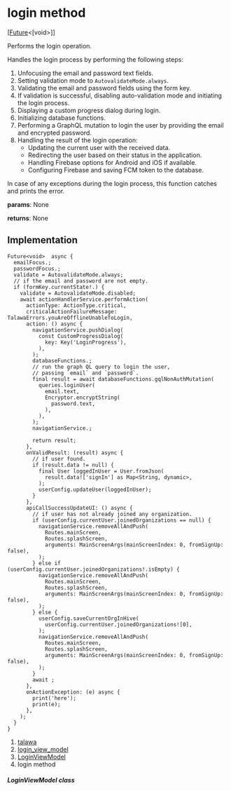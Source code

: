 
<div>

# login method

</div>


[[Future](https://api.flutter.dev/flutter/dart-core/Future-class.html)\<[void\>]]




Performs the login operation.

Handles the login process by performing the following steps:

1.  Unfocusing the email and password text fields.
2.  Setting validation mode to `AutovalidateMode.always`.
3.  Validating the email and password fields using the form key.
4.  If validation is successful, disabling auto-validation mode and
    initiating the login process.
5.  Displaying a custom progress dialog during login.
6.  Initializing database functions.
7.  Performing a GraphQL mutation to login the user by providing the
    email and encrypted password.
8.  Handling the result of the login operation:
    -   Updating the current user with the received data.
    -   Redirecting the user based on their status in the application.
    -   Handling Firebase options for Android and iOS if available.
    -   Configuring Firebase and saving FCM token to the database.

In case of any exceptions during the login process, this function
catches and prints the error.

**params**: None

**returns**: None



## Implementation

``` language-dart
Future<void>  async {
  emailFocus.;
  passwordFocus.;
  validate = AutovalidateMode.always;
  // if the email and password are not empty.
  if (formKey.currentState!.) {
    validate = AutovalidateMode.disabled;
    await actionHandlerService.performAction(
      actionType: ActionType.critical,
      criticalActionFailureMessage: TalawaErrors.youAreOfflineUnableToLogin,
      action: () async {
        navigationService.pushDialog(
          const CustomProgressDialog(
            key: Key('LoginProgress'),
          ),
        );
        databaseFunctions.;
        // run the graph QL query to login the user,
        // passing `email` and `password`.
        final result = await databaseFunctions.gqlNonAuthMutation(
          queries.loginUser(
            email.text,
            Encryptor.encryptString(
              password.text,
            ),
          ),
        );
        navigationService.;

        return result;
      },
      onValidResult: (result) async {
        // if user found.
        if (result.data != null) {
          final User loggedInUser = User.fromJson(
            result.data!['signIn'] as Map<String, dynamic>,
          );
          userConfig.updateUser(loggedInUser);
        }
      },
      apiCallSuccessUpdateUI: () async {
        // if user has not already joined any organization.
        if (userConfig.currentUser.joinedOrganizations == null) {
          navigationService.removeAllAndPush(
            Routes.mainScreen,
            Routes.splashScreen,
            arguments: MainScreenArgs(mainScreenIndex: 0, fromSignUp: false),
          );
        } else if (userConfig.currentUser.joinedOrganizations!.isEmpty) {
          navigationService.removeAllAndPush(
            Routes.mainScreen,
            Routes.splashScreen,
            arguments: MainScreenArgs(mainScreenIndex: 0, fromSignUp: false),
          );
        } else {
          userConfig.saveCurrentOrgInHive(
            userConfig.currentUser.joinedOrganizations![0],
          );
          navigationService.removeAllAndPush(
            Routes.mainScreen,
            Routes.splashScreen,
            arguments: MainScreenArgs(mainScreenIndex: 0, fromSignUp: false),
          );
        }
        await ;
      },
      onActionException: (e) async {
        print('here');
        print(e);
      },
    );
  }
}
```







1.  [talawa](../../index.html)
2.  [login_view_model](../../view_model_pre_auth_view_models_login_view_model/)
3.  [LoginViewModel](../../view_model_pre_auth_view_models_login_view_model/LoginViewModel-class.html)
4.  login method

##### LoginViewModel class







